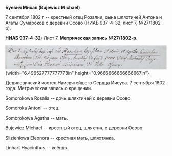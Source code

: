 **Буевич Михал (Bujewicz Michael)**

7 сентября 1802 г -- крестный отец Розалии, сына шляхтичей Антона и
Агаты Сумароков с деревни Осово (НИАБ 937-4-32, лист 7, №27/1802-р).

**НИАБ 937-4-32:** Лист 7. **Метрическая запись №27/1802-р.**

![](./media/a2813a14c8898fd2343d5952e1b3cf3c32f35992.png){width="6.496527777777778in"
height="0.9666666666666667in"}

Дедиловичский костел Наисвятейшего Сердца Иисуса. 7 сентября 1802 года.
Метрическая запись о крещении.

Somorokowa Rosalia -- дочь шляхтичей с деревни Осово.

Somoroka Antoni -- отец.

Somorokowa Agatha -- мать.

Bujewicz Michael -- крестный отец, шляхтич, с деревни Осово.

Slizieniowa Eleonora -- крестная мать, шляхтянка.

Linhart Hyacinthus -- ксёндз.
